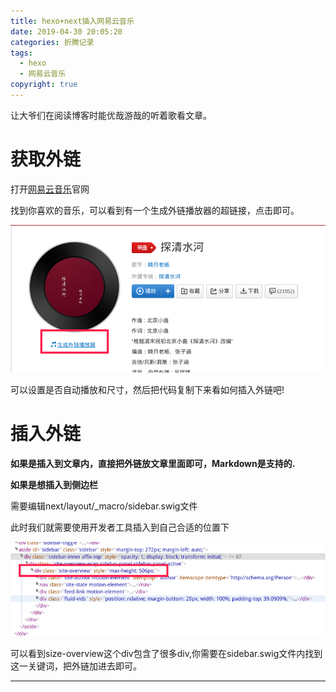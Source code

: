 ```yaml
---
title: hexo+next插入网易云音乐
date: 2019-04-30 20:05:20
categories: 折腾记录
tags: 
  - hexo
  - 网易云音乐
copyright: true
---
```


让大爷们在阅读博客时能优哉游哉的听着歌看文章。

<!--more-->

# 获取外链

打开[网易云音乐](https://music.163.com)官网

找到你喜欢的音乐，可以看到有一个生成外链播放器的超链接，点击即可。

![01](hexo-next插入网易云音乐/01.png)

可以设置是否自动播放和尺寸，然后把代码复制下来看如何插入外链吧!

# 插入外链

**如果是插入到文章内，直接把外链放文章里面即可，Markdown是支持的.**

**如果是想插入到侧边栏**

需要编辑next/layout/_macro/sidebar.swig文件

此时我们就需要使用开发者工具插入到自己合适的位置下

![插哪](hexo-next插入网易云音乐/插哪.png)

可以看到size-overview这个div包含了很多div,你需要在sidebar.swig文件内找到这一关键词，把外链加进去即可。

---